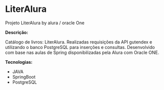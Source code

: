 # LiterAlura
Projeto LiterAlura by alura / oracle One

**Descrição:**

Catálogo de livros: LiterAlura. Realizadas requisições da API gutendex e utilizando o banco PostgreSQL para inserções e consultas.
Desenvolvido com base nas aulas de Spring disponibilizadas pela Alura com Oracle ONE.

**Tecnologias:**

* JAVA
* SpringBoot
* PostgreSQL


